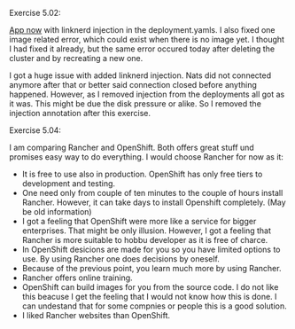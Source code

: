 Exercise 5.02:

[App now](https://github.com/outisa/kubernetes-todo-app/tree/1c87cdb410ecf691963ffb4b13be6ee441ca5b80) with linknerd injection in the deployment.yamls. I also fixed one image related error, which could exist when there is no image yet. I thought I had fixed it already, but the same error occured today after deleting the cluster and by recreating a new one.

I got a huge issue with added linknerd injection. Nats did not connected anymore after that or better said connection closed before anything happened. However, as I removed injection from the deployments all got as it was. This might be due the disk pressure or alike. So I removed the injection annotation after this exercise.

Exercise 5.04:

I am comparing Rancher and OpenShift. Both offers great stuff und promises easy way to do everything. I would choose Rancher for now as it:

* It is free to use also in production. OpenShift has only free tiers to development and testing.
* One need only from couple of ten minutes to the couple of hours install Rancher. However, it can take days to install Openshift completely. (May be old information)
* I got a feeling that OpenShift were more like a service for bigger enterprises. That might be only illusion. However, I got a feeling that Rancher is more suitable to hobbu developer as it is free of charce. 
* In OpenShift desicions are made for you so you have limited options to use. By using Rancher one does decisions by oneself.
* Because of the previous point, you learn much more by using Rancher.
* Rancher offers online training.
* OpenShift can build images for you from the source code. I do not like this beacuse I get the feeling that I would not know how this is done. I can undestand that for some compnies or people this is a good solution.
* I liked Rancher websites than OpenShift.



